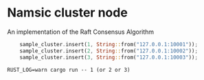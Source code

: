 # Namsic cluster node
An implementation of the Raft Consensus Algorithm

```rust
    sample_cluster.insert(1, String::from("127.0.0.1:10001"));
    sample_cluster.insert(2, String::from("127.0.0.1:10002"));
    sample_cluster.insert(3, String::from("127.0.0.1:10003"));
```
```
RUST_LOG=warn cargo run -- 1 (or 2 or 3)
```